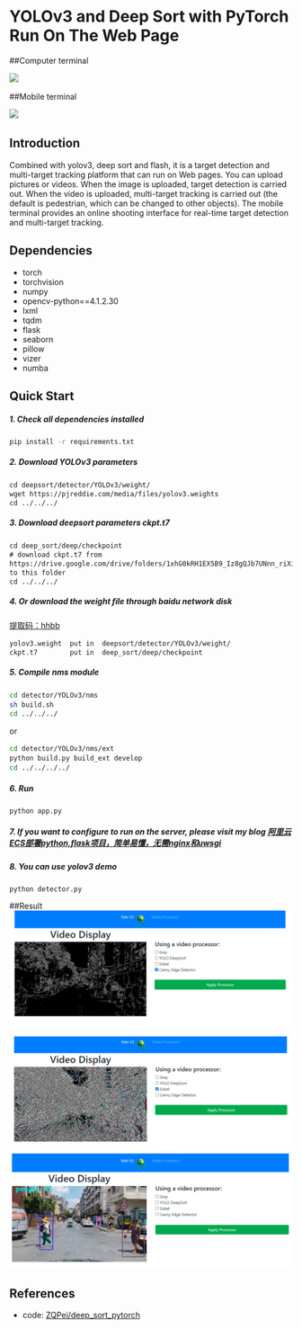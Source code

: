 # YOLOv3 and Deep Sort with PyTorch Run On The Web Page

##Computer terminal

![](demo/output.gif)

##Mobile terminal

![](demo/mobile.gif)

## Introduction
Combined with yolov3, deep sort and flash, it is a target detection and multi-target tracking platform that can run on Web pages. You can upload pictures or videos. When the image is uploaded, target detection is carried out. When the video is uploaded, multi-target tracking is carried out (the default is pedestrian, which can be changed to other objects). The mobile terminal provides an online shooting interface for real-time target detection and multi-target tracking.
## Dependencies
- torch
- torchvision
- numpy
- opencv-python==4.1.2.30
- lxml
- tqdm
- flask
- seaborn
- pillow
- vizer
- numba

## Quick Start
##### 1. Check all dependencies installed
```bash
pip install -r requirements.txt
```

##### 2. Download YOLOv3 parameters
```
cd deepsort/detector/YOLOv3/weight/
wget https://pjreddie.com/media/files/yolov3.weights
cd ../../../
```

##### 3. Download deepsort parameters ckpt.t7
```
cd deep_sort/deep/checkpoint
# download ckpt.t7 from
https://drive.google.com/drive/folders/1xhG0kRH1EX5B9_Iz8gQJb7UNnn_riXi6 to this folder
cd ../../../
```  

##### 4. Or download the weight file through baidu network disk
[提取码：hhbb](https://pan.baidu.com/s/1blu8U3wM4NN2TpDK3U5leA )
  
```angular2
yolov3.weight  put in  deepsort/detector/YOLOv3/weight/
ckpt.t7        put in  deep_sort/deep/checkpoint
```

##### 5. Compile nms module
```bash
cd detector/YOLOv3/nms
sh build.sh
cd ../../../
```
or
```bash
cd detector/YOLOv3/nms/ext
python build.py build_ext develop
cd ../../../../
```
##### 6. Run
```
python app.py
```

##### 7. If you want to configure to run on the server, please visit my blog [阿里云ECS部署python,flask项目，简单易懂，无需nginx和uwsgi](https://blog.csdn.net/qq_44523137/article/details/112676287)

##### 8. You can use yolov3 demo
```
python detector.py
```

##Result
![avatar](demo/1.png)

![avatar](demo/2.png)

![avatar](demo/3.png)
## References

- code: [ZQPei/deep_sort_pytorch](https://github.com/ZQPei/deep_sort_pytorch)
